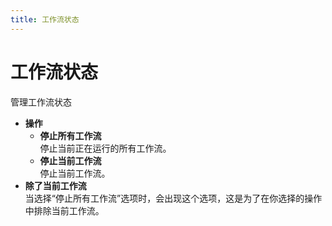 ```yaml
---
title: 工作流状态
---
```


# 工作流状态

管理工作流状态

- **操作** <br>
	- **停止所有工作流** <br>
	  停止当前正在运行的所有工作流。
	- **停止当前工作流** <br>
	  停止当前工作流。
- **除了当前工作流** <br>
  当选择“停止所有工作流”选项时，会出现这个选项，这是为了在你选择的操作中排除当前工作流。
